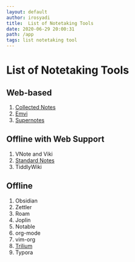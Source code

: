 ```yaml
---
layout: default
author: irosyadi
title:  List of Notetaking Tools
date: 2020-06-29 20:00:31
path: /app
tags: list notetaking tool
---
```


# List of Notetaking Tools

## Web-based
1. [Collected Notes](https://collectednotes.com/)
2. [Emvi](https://emvi.com/)
3. [Supernotes](https://supernotes.app)

## Offline with Web Support
1. VNote and Viki
2. [Standard Notes](https://standardnotes.org/)
3. TiddlyWiki

## Offline
1. Obsidian
2. Zettler
3. Roam
4. Joplin
5. Notable
6. org-mode
7. vim-org
8. [Trilium](https://github.com/zadam/trilium)
9. Typora
